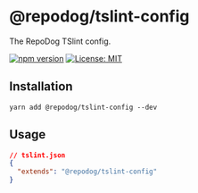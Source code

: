 # @repodog/tslint-config

The RepoDog TSlint config.

[![npm version](https://badge.fury.io/js/%40repodog%2Ftslint-config.svg)](https://badge.fury.io/js/%40repodog%2Ftslint-config)
[![License: MIT](https://img.shields.io/badge/License-MIT-yellow.svg)](LICENSE)

## Installation

```shell
yarn add @repodog/tslint-config --dev
```

## Usage

```json
// tslint.json
{
  "extends": "@repodog/tslint-config"
}
```
